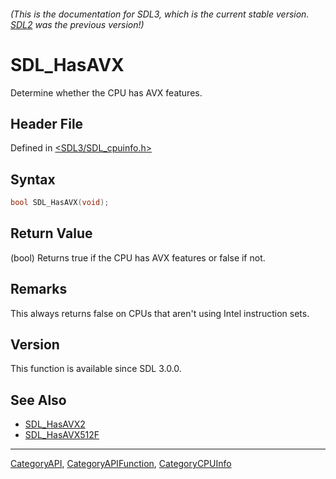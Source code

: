 ###### (This is the documentation for SDL3, which is the current stable version. [SDL2](https://wiki.libsdl.org/SDL2/) was the previous version!)
# SDL_HasAVX

Determine whether the CPU has AVX features.

## Header File

Defined in [<SDL3/SDL_cpuinfo.h>](https://github.com/libsdl-org/SDL/blob/main/include/SDL3/SDL_cpuinfo.h)

## Syntax

```c
bool SDL_HasAVX(void);
```

## Return Value

(bool) Returns true if the CPU has AVX features or false if not.

## Remarks

This always returns false on CPUs that aren't using Intel instruction sets.

## Version

This function is available since SDL 3.0.0.

## See Also

- [SDL_HasAVX2](SDL_HasAVX2)
- [SDL_HasAVX512F](SDL_HasAVX512F)

----
[CategoryAPI](CategoryAPI), [CategoryAPIFunction](CategoryAPIFunction), [CategoryCPUInfo](CategoryCPUInfo)

